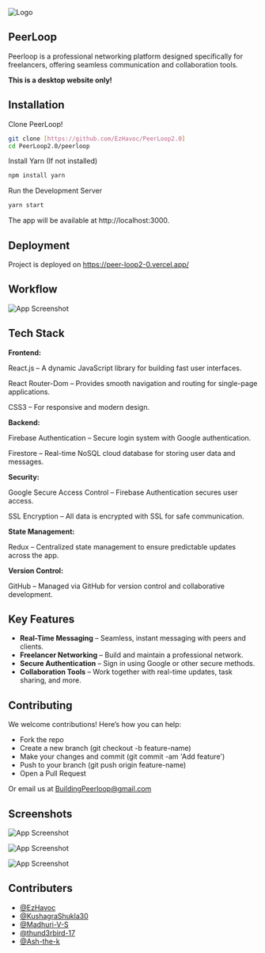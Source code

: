 
![Logo](https://i.ibb.co/cDcD2Fx/Peer-Loop-logo-removebg-preview.png)


## PeerLoop

Peerloop is a  professional networking platform designed specifically for freelancers, offering seamless communication and collaboration tools.

**This is a desktop website only!**



    
## Installation

Clone PeerLoop!

```bash
git clone [https://github.com/EzHavoc/PeerLoop2.0]
cd PeerLoop2.0/peerloop
```
Install Yarn (If not installed)

```bash
npm install yarn
```
Run the Development Server
```bash
yarn start
```

The app will be available at http://localhost:3000.


    
## Deployment

Project is deployed on https://peer-loop2-0.vercel.app/ 


## Workflow

![App Screenshot](https://i.ibb.co/J73hQkZ/roadmap.png)


## Tech Stack

**Frontend:**

React.js – A dynamic JavaScript library for building fast user interfaces.

React Router-Dom – Provides smooth navigation and routing for single-page applications.

CSS3 – For responsive and modern design.

**Backend:**

Firebase Authentication – Secure login system with Google authentication.

Firestore – Real-time NoSQL cloud database for storing user data and messages.

**Security:**

Google Secure Access Control – Firebase Authentication secures user access.

SSL Encryption – All data is encrypted with SSL for safe communication.

**State Management:**

Redux – Centralized state management to ensure predictable updates across the app.

**Version Control:**

GitHub – Managed via GitHub for version control and collaborative development.



## Key Features

- **Real-Time Messaging** – Seamless, instant messaging with peers and clients.
- **Freelancer Networking** – Build and maintain a professional network.
- **Secure Authentication** – Sign in using Google or other secure methods.
- **Collaboration Tools** – Work together with real-time updates, task sharing, and more.


## Contributing

We welcome contributions! Here’s how you can help:

- Fork the repo
- Create a new branch (git checkout -b feature-name)
- Make your changes and commit (git commit -am 'Add feature')
- Push to your branch (git push origin feature-name)
- Open a Pull Request

Or email us at BuildingPeerloop@gmail.com

## Screenshots

![App Screenshot](https://i.ibb.co/gZRmT78/Whats-App-Image-2024-11-30-at-21-37-09-c0e3b829.jpg)

![App Screenshot](https://i.ibb.co/ymT2QjW/Whats-App-Image-2024-11-30-at-21-38-31-a1a8fcae.jpg)

![App Screenshot](https://i.ibb.co/VpFFLXw/Whats-App-Image-2024-11-30-at-22-07-50-04953a3a.jpg)

## Contributers

- [@EzHavoc](https://github.com/EzHavoc/)
- [@KushagraShukla30](https://github.com/KushagraShukla30/)
- [@Madhuri-V-S](https://github.com/Madhuri-V-S/)
- [@thund3rbird-17](https://github.com/thund3rbird-17/)
- [@Ash-the-k](https://github.com/Ash-the-k/)


